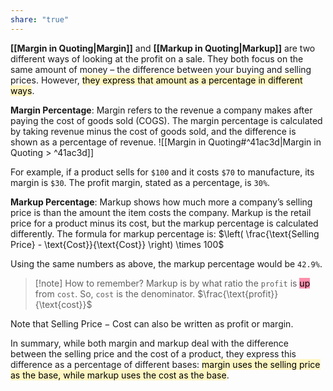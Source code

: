 ```yaml
---
share: "true"
---
```


**[[Margin in Quoting|Margin]]** and **[[Markup in Quoting|Markup]]** are two different ways of looking at the profit on a sale. They both focus on the same amount of money – the difference between your buying and selling prices. However, <mark style="background: #FFF3A3A6;">they express that amount as a percentage in different ways</mark>.

**Margin Percentage**: Margin refers to the revenue a company makes after paying the cost of goods sold (COGS). The margin percentage is calculated by taking revenue minus the cost of goods sold, and the difference is shown as a percentage of revenue. 
![[Margin in Quoting#^41ac3d|Margin in Quoting > ^41ac3d]]


For example, if a product sells for `$100` and it costs `$70` to manufacture, its margin is `$30`. The profit margin, stated as a percentage, is `30%`.

**Markup Percentage**: Markup shows how much more a company’s selling price is than the amount the item costs the company. Markup is the retail price for a product minus its cost, but the markup percentage is calculated differently. The formula for markup percentage is:
$\left( \frac{\text{Selling Price} - \text{Cost}}{\text{Cost}} \right) \times 100$

Using the same numbers as above, the markup percentage would be `42.9%`.

>[!note] How to remember? 
>Markup is by what ratio the `profit` is <mark style="background: #FF5582A6;">up</mark> from `cost`. So, `cost` is the denominator. $\frac{\text{profit}}{\text{cost}}$

Note that $\text{Selling Price} - \text{Cost}$ can also be written as $\text{profit}$ or $\text{margin}$.

In summary, while both margin and markup deal with the difference between the selling price and the cost of a product, they express this difference as a percentage of different bases: <mark style="background: #FFF3A3A6;">margin uses the selling price as the base, while markup uses the cost as the base</mark>.